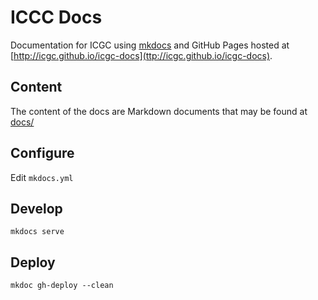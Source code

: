 # ICCC Docs

Documentation for ICGC using [mkdocs](http://www.mkdocs.org/) and GitHub Pages hosted at [http://icgc.github.io/icgc-docs](ttp://icgc.github.io/icgc-docs).

## Content

The content of the docs are Markdown documents that may be found at [docs/](docs/)

## Configure

Edit `mkdocs.yml`

## Develop

```shell
mkdocs serve
```

## Deploy

```shell
mkdoc gh-deploy --clean
```
